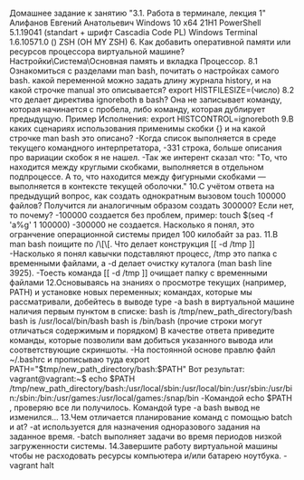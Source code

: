 Домашнее задание к занятию "3.1. Работа в терминале, лекция 1"
Алифанов Евгений Анатольевич
Windows 10 x64 21H1
PowerShell 5.1.19041 (standart + шрифт Cascadia Code PL)
Windows Terminal 1.6.10571.0  ()
ZSH (OH MY ZSH)
6. Как добавить оперативной памяти или ресурсов процессора виртуальной машине?
    Настройки\Система\Основная память и вкладка Процессор.
8.1 Ознакомиться с разделами man bash, почитать о настройках самого bash. какой переменной можно задать длину журнала history, и на какой строчке manual это описывается?
    export HISTFILESIZE=(число)
8.2 что делает директива ignoreboth в bash?
   Она не записывает команду, которая начинается с пробела, либо команду, которая дублирует предыдущую. Пример Исполнения:
    export HISTCONTROL=ignoreboth
9.В каких сценариях использования применимы скобки {} и на какой строчке man bash это описано?
    -Когда список выполняется в среде текущего командного интерпретатора,
    -331 строка, больше описания про вариации скобок я не нашел. 
    -Так же интерент сказал что: "То, что находится между круглыми скобками, выполняется в отдельном подпроцессе. А то, что находится между фигурными скобками — выполняется в контексте текущей оболочки."
10.С учётом ответа на предыдущий вопрос, как создать однократным вызовом touch 100000 файлов? Получится ли аналогичным образом создать 300000? Если нет, то почему?
    -100000 создается без проблем, пример: touch $(seq -f 'a%g' 1 100000)
    -300000 не создается. Насколько я понял, это огранчение операционной системы придел 100 килобайт за раз.
11.В man bash поищите по /\[\[. Что делает конструкция [[ -d /tmp ]]
   -Насколько я понял кавычки подставляют процесс, /tmp это папка с временными файлами, а -d делает очистку куталога (man bash line 3925).
   -Тоесть команда [[ -d /tmp ]] очищает папку с временными файлами
12.Основываясь на знаниях о просмотре текущих (например, PATH) и установке новых переменных; командах, которые мы рассматривали, добейтесь в выводе type -a bash в виртуальной машине наличия первым пунктом в списке:
bash is /tmp/new_path_directory/bash
bash is /usr/local/bin/bash
bash is /bin/bash
(прочие строки могут отличаться содержимым и порядком) В качестве ответа приведите команды, которые позволили вам добиться указанного вывода или соответствующие скриншоты.
    -На постоянной основе правлю файл ~/.bashrc и прописываю туда export PATH="$tmp/new_path_directory/bash:$PATH"
    Вот результат:
    vagrant@vagrant:~$ echo $PATH
    /tmp/new_path_directory/bash:/usr/local/sbin:/usr/local/bin:/usr/sbin:/usr/bin:/sbin:/bin:/usr/games:/usr/local/games:/snap/bin
    -Командой echo $PATH , проверяю все ли получилось. Командой type -a bash вывод не изменился...
13.Чем отличается планирование команд с помощью batch и at?
   -at используется для назначения одноразового задания на заданное время.
   -batch выполняет задачи во время периодов низкой загруженности системы.
14.Завершите работу виртуальной машины чтобы не расходовать ресурсы компьютера и/или батарею ноутбука.
    -vagrant halt